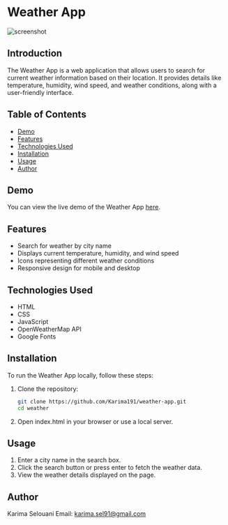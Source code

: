 
# Weather App

![screenshot](https://github.com/user-attachments/assets/a81e887c-dd10-4016-80cb-f4bace8107f7)

## Introduction
The Weather App is a web application that allows users to search for current weather information based on their location. It provides details like temperature, humidity, wind speed, and weather conditions, along with a user-friendly interface.

## Table of Contents
- [Demo](#demo)
- [Features](#features)
- [Technologies Used](#technologies-used)
- [Installation](#installation)
- [Usage](#usage)
- [Author](#author)

## Demo
You can view the live demo of the Weather App [here](your-deployment-link).

## Features
- Search for weather by city name
- Displays current temperature, humidity, and wind speed
- Icons representing different weather conditions
- Responsive design for mobile and desktop

## Technologies Used
- HTML
- CSS
- JavaScript
- OpenWeatherMap API
- Google Fonts

## Installation
To run the Weather App locally, follow these steps:

1. Clone the repository:
   ```bash
   git clone https://github.com/Karima191/weather-app.git
   cd weather
2. Open index.html in your browser or use a local server.

## Usage
1. Enter a city name in the search box.
2. Click the search button or press enter to fetch the weather data.
3. View the weather details displayed on the page.

## Author
   Karima Selouani
   Email: karima.sel91@gmail.com
